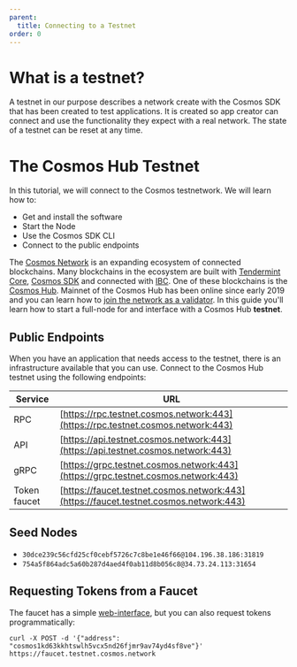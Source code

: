 ```yaml
---
parent:
  title: Connecting to a Testnet
order: 0
---
```


# What is a testnet?

A testnet in our purpose describes a network create with the Cosmos SDK that has been created to test applications.
It is created so app creator can connect and use the functionality they expect with a real network.
The state of a testnet can be reset at any time.


# The Cosmos Hub Testnet

In this tutorial, we will connect to the Cosmos testnetwork. We will learn how to:

- Get and install the software
- Start the Node
- Use the Cosmos SDK CLI
- Connect to the public endpoints

The [Cosmos Network](https://cosmos.network) is an expanding ecosystem of connected blockchains. Many blockchains in the ecosystem are built with [Tendermint Core](https://docs.tendermint.com/), [Cosmos SDK](https://docs.cosmos.network/) and connected with [IBC](https://ibcprotocol.org/). One of these blockchains is the [Cosmos Hub](https://cosmos.network/features). Mainnet of the Cosmos Hub has been online since early 2019 and you can learn how to [join the network as a validator](https://hub.cosmos.network/main/validators/validator-setup.html). In this guide you'll learn how to start a full-node for and interface with a Cosmos Hub **testnet**.


## Public Endpoints

When you have an application that needs access to the testnet, there is an infrastructure available that you can use.
Connect to the Cosmos Hub testnet using the following endpoints:

| Service      | URL                                                                                    |
| ------------ | -------------------------------------------------------------------------------------- |
| RPC          | [https://rpc.testnet.cosmos.network:443](https://rpc.testnet.cosmos.network:443)       |
| API          | [https://api.testnet.cosmos.network:443](https://api.testnet.cosmos.network:443)       |
| gRPC         | [https://grpc.testnet.cosmos.network:443](https://grpc.testnet.cosmos.network:443)     |
| Token faucet | [https://faucet.testnet.cosmos.network:443](https://faucet.testnet.cosmos.network:443) |

## Seed Nodes

* `30dce239c56cfd25cf0cebf5726c7c8be1e46f66@104.196.38.186:31819`
* `754a5f864adc5a60b287d4aed4f0ab11d8b056c8@34.73.24.113:31654`

## Requesting Tokens from a Faucet

The faucet has a simple [web-interface](https://faucet.testnet.cosmos.network), but you can also request tokens programmatically:

```
curl -X POST -d '{"address": "cosmos1kd63kkhtswlh5vcx5nd26fjmr9av74yd4sf8ve"}' https://faucet.testnet.cosmos.network
```